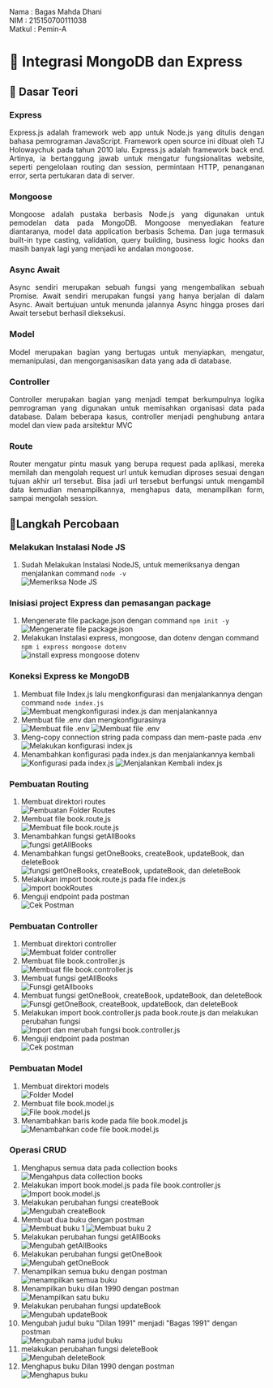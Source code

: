 Nama : Bagas Mahda Dhani <br>
NIM : 215150700111038 <br>
Matkul : Pemin-A

# 📖 Integrasi MongoDB dan Express

## 📒 Dasar Teori

### Express

<p align="justify">
Express.js adalah framework web app untuk Node.js yang ditulis dengan bahasa pemrograman JavaScript. Framework open source ini dibuat oleh TJ Holowaychuk pada tahun 2010 lalu. Express.js adalah framework back end. Artinya, ia bertanggung jawab untuk mengatur fungsionalitas website, seperti pengelolaan routing dan session, permintaan HTTP, penanganan error, serta pertukaran data di server.
</p>

### Mongoose

<p align="justify">
Mongoose adalah pustaka berbasis Node.js yang digunakan untuk pemodelan data pada MongoDB. Mongoose menyediakan feature diantaranya, model data application berbasis Schema. Dan juga termasuk built-in type casting, validation, query building, business logic hooks dan masih banyak lagi yang menjadi ke andalan mongoose.
</p>

### Async Await

<p align="justify">
Async sendiri merupakan sebuah fungsi yang mengembalikan sebuah Promise. Await sendiri merupakan fungsi yang hanya berjalan di dalam Async. Await bertujuan untuk menunda jalannya Async hingga proses dari Await tersebut berhasil dieksekusi. 
</p>

### Model

<p align="justify">
Model merupakan bagian yang bertugas untuk menyiapkan, mengatur, memanipulasi, dan mengorganisasikan data yang ada di database.
</p>

### Controller

<p align="justify">
Controller merupakan bagian yang menjadi tempat berkumpulnya logika pemrograman yang digunakan untuk memisahkan organisasi data pada database. Dalam beberapa kasus, controller menjadi penghubung antara model dan view pada arsitektur MVC 
</p>

### Route

<p align="justify">
Router mengatur pintu masuk yang berupa request pada aplikasi, mereka memilah dan mengolah request url untuk kemudian diproses sesuai dengan tujuan akhir url tersebut. Bisa jadi url tersebut berfungsi untuk mengambil data kemudian menampilkannya, menghapus data, menampilkan form, sampai mengolah session.
</p>

## 📒Langkah Percobaan

### Melakukan Instalasi Node JS

1. Sudah Melakukan Instalasi NodeJS, untuk memeriksanya dengan menjalankan command `node -v` <br>
   ![Memeriksa Node JS](../Screenshot/Modul_3/1_cek_nodejs_terinstall.png)

### Inisiasi project Express dan pemasangan package

1. Mengenerate file package.json dengan command `npm init -y` <br>
   ![Mengenerate file package.json](../Screenshot/Modul_3/2_mengenerate_package_json.png)
2. Melakukan Instalasi express, mongoose, dan dotenv dengan command `npm i express mongoose dotenv` <br>
   ![install express mongoose dotenv](../Screenshot/Modul_3/3_install_express_mongoose_dotenv.png)

### Koneksi Express ke MongoDB

1. Membuat file Index.js lalu mengkonfigurasi dan menjalankannya dengan command `node index.js` <br>
   ![Membuat mengkonfigurasi index.js dan menjalankannya](../Screenshot/Modul_3/4_membuat_mengkonfigurasi_index_js_dan_menjalankannya.png)
2. Membuat file .env dan mengkonfigurasinya <br>
   ![Membuat file .env](../Screenshot/Modul_3/5_membuat_file_.env.png)
   ![Membuat file .env](../Screenshot/Modul_3/6_melakukan_konfigurasi_index_js.png)
3. Meng-copy connection string pada compass dan mem-paste pada .env <br>
   ![Melakukan konfigurasi index.js](../Screenshot/Modul_3/7_copy_paste_connection_string.png)
4. Menambahkan konfigurasi pada index.js dan menjalankannya kembali <br>
   ![Konfigurasi pada index.js](../Screenshot/Modul_3/8_konfigurasi_pada_index_js.png)
   ![Menjalankan Kembali index.js](../Screenshot/Modul_3/9_menjalankan_kembali_index_js.png)

### Pembuatan Routing

1. Membuat direktori routes <br>
   ![Pembuatan Folder Routes](../Screenshot/Modul_3/10_pembuatan_folder_routes.png)
2. Membuat file book.route,js <br>
   ![Membuat file book.route.js](../Screenshot/Modul_3/11_Pembuatan_file_book.route.js.png)
3. Menambahkan fungsi getAllBooks <br>
   ![fungsi getAllBooks](../Screenshot/Modul_3/12_menambahkan_kode_route.book.js.png)
4. Menambahkan fungsi getOneBooks, createBook, updateBook, dan deleteBook <br>
   ![fungsi getOneBooks, createBook, updateBook, dan deleteBook](../Screenshot/Modul_3/13_getOneBook_createBook_updateBook_deleteBook.png)
5. Melakukan import book.route.js pada file index.js <br>
   ![import bookRoutes](../Screenshot/Modul_3/14_import_bookRoutes.png)
6. Menguji endpoint pada postman <br>
   ![Cek Postman](../Screenshot/Modul_3/15_cek_postman.png)

### Pembuatan Controller

1. Membuat direktori controller <br>
   ![Membuat folder controller](../Screenshot/Modul_3/16_membuat_folder_controllers.png)
2. Membuat file book.controller.js <br>
   ![Membuat file book.controller.js](../Screenshot/Modul_3/17_membuat_file_book.controller.js.png)
3. Membuat fungsi getAllBooks <br>
   ![Funsgi getAllbooks](../Screenshot/Modul_3/18_fungsi_getAllBooks_controller.png)
4. Membuat fungsi getOneBook, createBook, updateBook, dan deleteBook <br>
   ![Funsgi getOneBook, createBook, updateBook, dan deleteBook](../Screenshot/Modul_3/19_getOneBook_updateBook_createBook_deleteBook.png)
5. Melakukan import book.controller.js pada book.route.js dan melakukan perubahan fungsi <br>
   ![Import dan merubah fungsi book.controller.js](../Screenshot/Modul_3/20_import_merubah_code_route.png)
6. Menguji endpoint pada postman <br>
   ![Cek postman](../Screenshot/Modul_3/21_cek_postman.png)

### Pembuatan Model

1. Membuat direktori models <br>
   ![Folder Model](../Screenshot/Modul_3/22_membuat_folder_models.png)
2. Membuat file book.model.js <br>
   ![File book.model.js](../Screenshot/Modul_3/23_file_book.model.js.png)
3. Menambahkan baris kode pada file book.model.js <br>
   ![Menambahkan code file book.model.js](../Screenshot/Modul_3/24_menambahkan_code_book.model.js.png)

### Operasi CRUD

1. Menghapus semua data pada collection books <br>
   ![Mengahpus data collection books](../Screenshot/Modul_3/37_menghapus_collection.png)
2. Melakukan import book.model.js pada file book.controller.js <br>
   ![Import book.model.js](../Screenshot/Modul_3/25_import_book.model.js.png)
3. Melakukan perubahan fungsi createBook <br>
   ![Mengubah createBook](../Screenshot/Modul_3/26_mengubah_createBook.png)
4. Membuat dua buku dengan postman <br>
   ![Membuat buku 1](../Screenshot/Modul_3/27_membuat_buku_1.png)
   ![Membuat buku 2](../Screenshot/Modul_3/28_membuat_buku_2.png)
5. Melakukan perubahan fungsi getAllBooks <br>
   ![Mengubah getAllBooks](../Screenshot/Modul_3/29_mengubah_getAllbooks.png)
6. Melakukan perubahan fungsi getOneBook <br>
   ![Mengubah getOneBook](../Screenshot/Modul_3/30_mengubah_getOneBook.png)
7. Menampilkan semua buku dengan postman <br>
   ![menampilkan semua buku](../Screenshot/Modul_3/31_menampilkan_semua_buku.png)
8. Menampilkan buku dilan 1990 dengan postman <br>
   ![Menampilkan satu buku](../Screenshot/Modul_3/32_menampilkan_satu_buku.png)
9.  Melakukan perubahan fungsi updateBook <br>
    ![Mengubah updateBook](../Screenshot/Modul_3/33_mengubah_updateBook.png)
10. Mengubah judul buku "Dilan 1991" menjadi "Bagas 1991" dengan postman <br>
    ![Mengubah nama judul buku](../Screenshot/Modul_3/34_mengubah_nama_buku.png)
11. melakukan perubahan fungsi deleteBook <br>
    ![Mengubah deleteBook](../Screenshot/Modul_3/35_mengubah_deleteBook.png)
12. Menghapus buku Dilan 1990 dengan postman <br>
    ![Menghapus buku](../Screenshot/Modul_3/36_menghapus_buku.png)
